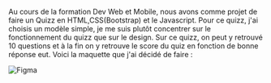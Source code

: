 Au cours de la formation Dev Web et Mobile, nous avons comme projet de faire un Quizz en HTML,CSS(Bootstrap) et le Javascript. Pour
ce quizz, j'ai choisis un modèle simple, je me suis plutôt concentrer sur le fonctionnement du quizz que sur le design. Sur ce quizz, on
peut y retrouvé 10 questions et à la fin on y retrouve le score du quiz en fonction de bonne réponse eut.
Voici la maquette que j'ai décidé de faire :

![Figma](/files/readme.jpg)
